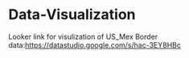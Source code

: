 # Data-Visualization

Looker link for visulization of US_Mex Border data:https://datastudio.google.com/s/hac-3EY8HBc
